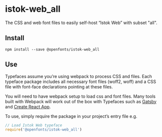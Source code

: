 
# istok-web_all

The CSS and web font files to easily self-host “Istok Web” with subset "all".

## Install

`npm install --save @openfonts/istok-web_all`

## Use

Typefaces assume you’re using webpack to process CSS and files. Each typeface
package includes all necessary font files (woff2, woff) and a CSS file with
font-face declarations pointing at these files.

You will need to have webpack setup to load css and font files. Many tools built
with Webpack will work out of the box with Typefaces such as [Gatsby](https://github.com/gatsbyjs/gatsby)
and [Create React App](https://github.com/facebookincubator/create-react-app).

To use, simply require the package in your project’s entry file e.g.

```javascript
// Load Istok Web typeface
require('@openfonts/istok-web_all')
```
